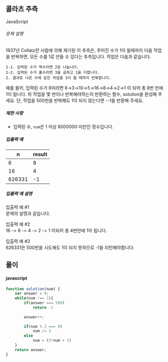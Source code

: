 ## 콜라츠 추측

JavaScript

###### 문제 설명

1937년 Collatz란 사람에 의해 제기된 이 추측은, 주어진 수가 1이 될때까지 다음 작업을 반복하면, 모든 수를 1로 만들 수 있다는 추측입니다. 작업은 다음과 같습니다.

```
1-1. 입력된 수가 짝수라면 2로 나눕니다.
1-2. 입력된 수가 홀수라면 3을 곱하고 1을 더합니다.
2. 결과로 나온 수에 같은 작업을 1이 될 때까지 반복합니다.

```

예를 들어, 입력된 수가 6이라면 6→3→10→5→16→8→4→2→1 이 되어 총 8번 만에 1이 됩니다. 위 작업을 몇 번이나 반복해야하는지 반환하는 함수, solution을 완성해 주세요. 단, 작업을 500번을 반복해도 1이 되지 않는다면 --1을 반환해 주세요.

##### 제한 사항

-   입력된 수, `num`은 1 이상 8000000 미만인 정수입니다.

##### 입출력 예

| n | result |
| --- | --- |
| 6 | 8 |
| 16 | 4 |
| 626331 | -1 |

##### 입출력 예 설명

입출력 예 #1\
문제의 설명과 같습니다.

입출력 예 #2\
16 -> 8 -> 4 -> 2 -> 1 이되어 총 4번만에 1이 됩니다.

입출력 예 #3\
626331은 500번을 시도해도 1이 되지 못하므로 -1을 리턴해야합니다.

## 풀이

#### javascript
```javascript
function solution(num) {
    var answer = 0;
    while(num !== 1){
        if(answer === 500)
            return -1
        
        answer++;
        
        if(num % 2 === 0)
            num /= 2
        else
            num = (3*num + 1)
    }
    return answer;
}
```